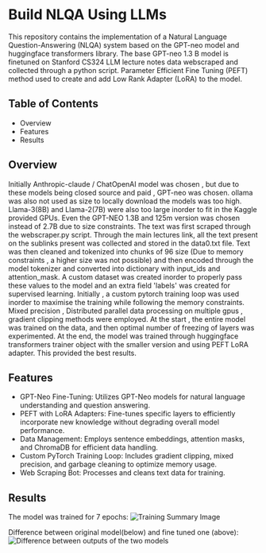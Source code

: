 # Build NLQA Using LLMs
This repository contains the implementation of a Natural Language Question-Answering (NLQA) system based on the GPT-neo model and huggingface transformers library. The base GPT-neo 1.3 B model is finetuned on Stanford CS324 LLM lecture notes data webscraped and collected through a python script. Parameter Efficient Fine Tuning (PEFT) method used to create and add Low Rank Adapter (LoRA) to the model.

## Table of Contents
- Overview
- Features
- Results

## Overview 
Initially Anthropic-claude / ChatOpenAI model was chosen , but due to these models being closed source and paid , GPT-neo was chosen. ollama was also not used as size to locally download the models was too high. Llama-3(8B) and Llama-2(7B) were also too large inorder to fit in the Kaggle provided GPUs. Even the GPT-NEO 1.3B and 125m version was chosen instead of 2.7B due to size constraints. The text was first scraped through the webscraper.py script. Through the main lectures link, all the text present on the sublinks present was collected and stored in the data0.txt file. Text was then cleaned and tokenized into chunks of 96 size (Due to memory constraints , a higher size was not possible) and then encoded through the model tokenizer and converted into dictionary with input_ids and attention_mask. A custom dataset was created inorder to properly pass these values to the model and an extra  field 'labels' was created for supervised learning. Initially , a custom pytorch training loop was used inorder to maximise the training while following the memory constraints. Mixed precision , Distributed parallel data processing on multiple gpus , gradient clipping methods were employed. At the start , the entire model was trained on the data, and then optimal number of freezing of layers was experimented. At the end, the model was trained through huggingface transformers trainer object with the smaller version and using PEFT LoRA adapter. This provided the best results.

## Features
- GPT-Neo Fine-Tuning: Utilizes GPT-Neo models for natural language understanding and question answering.
- PEFT with LoRA Adapters: Fine-tunes specific layers to efficiently incorporate new knowledge without degrading overall model performance.
- Data Management: Employs sentence embeddings, attention masks, and ChromaDB for efficient data handling.
- Custom PyTorch Training Loop: Includes gradient clipping, mixed precision, and garbage cleaning to optimize memory usage.
- Web Scraping Bot: Processes and cleans text data for training.

## Results
 The model was trained for 7 epochs: 
 ![Training Summary Image]()

 Difference between original model(below) and fine tuned one (above):
 ![Difference between outputs of the two models]()

 
